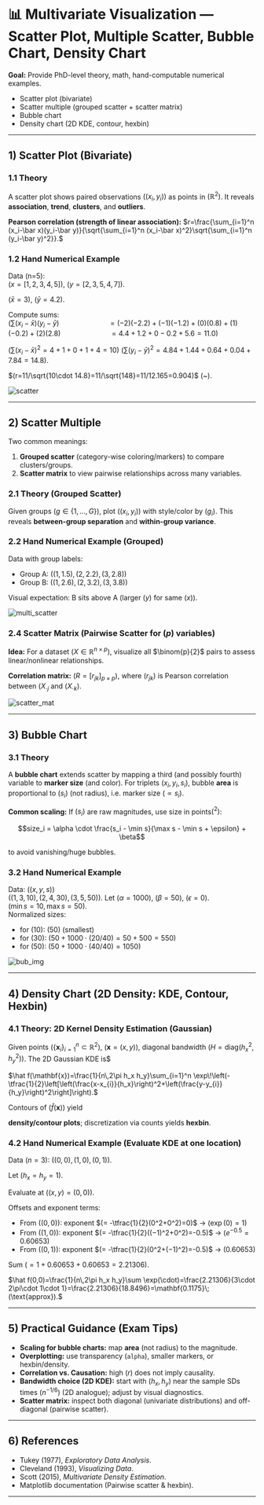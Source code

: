 # 📊 Multivariate Visualization — Scatter Plot, Multiple Scatter, Bubble Chart, Density Chart

**Goal:** Provide PhD-level theory, math, hand-computable numerical examples.

- Scatter plot (bivariate)
- Scatter multiple (grouped scatter + scatter matrix)
- Bubble chart
- Density chart (2D KDE, contour, hexbin)

---

## 1) Scatter Plot (Bivariate)

### 1.1 Theory
A scatter plot shows paired observations $((x_i, y_i)
)$ as points in $(\mathbb{R}^2
)$. It reveals **association**, **trend**, **clusters**, and **outliers**.

**Pearson correlation (strength of linear association):**
$r=\frac{\sum_{i=1}^n (x_i-\bar x)(y_i-\bar y)}{\sqrt{\sum_{i=1}^n (x_i-\bar x)^2}\sqrt{\sum_{i=1}^n (y_i-\bar y)^2}}.$

### 1.2 Hand Numerical Example
Data (n=5):  
$(x=[1,2,3,4,5])$, $(y=[2,3,5,4,7])$.  

$(\bar x=3)$, $(\bar y=4.2)$.

Compute sums:  
$(\sum(x_i-\bar x)(y_i-\bar y)$ 
$\qquad\qquad\qquad = (−2)(−2.2)+(−1)(−1.2)+(0)(0.8)+(1)(−0.2)+(2)(2.8)$
$\qquad \qquad \qquad = 4.4+1.2+0−0.2+5.6=11.0)$  

$(\sum(x_i-\bar x)^2= 4+1+0+1+4=10)$
$(\sum(y_i-\bar y)^2= 4.84+1.44+0.64+0.04+7.84=14.8)$.  

$(r=11/\sqrt{10\cdot 14.8}=11/\sqrt{148}=11/12.165=0.904)$ (~).

![scatter](scatter.png)


---

## 2) Scatter Multiple

Two common meanings:

1) **Grouped scatter** (category-wise coloring/markers) to compare clusters/groups.  
2) **Scatter matrix** to view pairwise relationships across many variables.

### 2.1 Theory (Grouped Scatter)
Given groups $(g\in\{1,\dots,G\})$, plot $((x_i, y_i))$ with style/color by $(g_i)$. 
This reveals **between-group separation** and **within-group variance**.

### 2.2 Hand Numerical Example (Grouped)
Data with group labels:  

- Group A: $((1,1.5),(2,2.2),(3,2.8))$  
- Group B: $((1,2.6),(2,3.2),(3,3.8))$

Visual expectation: B sits above A (larger $(y)$ for same $(x)$).

![multi_scatter](multi_scatter.png)


### 2.4 Scatter Matrix (Pairwise Scatter for $(p)$ variables)

**Idea:** For a dataset $(X \in \mathbb{R}^{n\times p})$, visualize all $\binom{p}{2}$ pairs to assess linear/nonlinear relationships.

**Correlation matrix:** $(R = [r_{jk}]_{p\times p})$, where $(r_{jk})$ is Pearson correlation between $(X_{\cdot j}$ and $(X_{\cdot k})$.

![scatter_mat](scatter_mat.png)

---

## 3) Bubble Chart

### 3.1 Theory
A **bubble chart** extends scatter by mapping a third (and possibly fourth) variable to **marker size** (and color). For triplets $(x_i,y_i,s_i)$, bubble **area** is proportional to $(s_i)$ (not radius), i.e. marker size $(\propto s_i)$.

**Common scaling:** If $(s_i)$ are raw magnitudes, use size in points$(^2)$:  

$$size_i = \alpha \cdot \frac{s_i - \min s}{\max s - \min s + \epsilon} + \beta$$ 

to avoid vanishing/huge bubbles.

### 3.2 Hand Numerical Example
Data: $((x,y,s))$  
$((1,3,10), (2,4,30), (3,5,50))$. Let $(\alpha=1000)$, $(\beta=50)$, $(\epsilon=0)$.  
$(\min s=10, \max s=50)$.  
Normalized sizes:  
- for $(10)$: $(50)$ (smallest)  
- for $(30)$: $(50 + 1000\cdot (20/40)=50+500=550)$  
- for $(50)$: $(50 + 1000\cdot (40/40)=1050)$

![bub_img](bubble_chart.png)


---

## 4) Density Chart (2D Density: KDE, Contour, Hexbin)

### 4.1 Theory: 2D Kernel Density Estimation (Gaussian)
Given points $(\{ \mathbf{x}_i \}_{i=1}^n \subset \mathbb{R}^2)$, $(\mathbf{x}=(x,y))$, diagonal bandwidth $(H=\mathrm{diag}(h_x^2, h_y^2))$. The 2D Gaussian KDE is$ 

$\hat f(\mathbf{x})=\frac{1}{n\,2\pi h_x h_y}\sum_{i=1}^n \exp\!\left(-\tfrac{1}{2}\left[\left(\frac{x-x_{i}}{h_x}\right)^2+\left(\frac{y-y_{i}}{h_y}\right)^2\right]\right).$

Contours of $(\hat f(\mathbf{x}))$ yield 

**density/contour plots**; discretization via counts yields **hexbin**.

### 4.2 Hand Numerical Example (Evaluate KDE at one location)
Data $(n=3)$: $((0,0), (1,0), (0,1))$. 

Let $(h_x=h_y=1)$. 

Evaluate at $((x,y)=(0,0))$.  

Offsets and exponent terms:

- From $((0,0))$: exponent $(= -\tfrac{1}{2}(0^2+0^2)=0)$ → $(\exp(0)=1)$
- From $((1,0))$: exponent $(= -\tfrac{1}{2}((−1)^2+0^2)=-0.5)$ → $(e^{-0.5}=0.60653)$
- From $((0,1))$: exponent $(= -\tfrac{1}{2}(0^2+(−1)^2)=-0.5)$ → $(0.60653)$

Sum $(=1+0.60653+0.60653=2.21306)$.  

$\hat f(0,0)=\frac{1}{n\,2\pi h_x h_y}\sum \exp(\cdot)=\frac{2.21306}{3\cdot 2\pi\cdot 1\cdot 1}=\frac{2.21306}{18.8496}=\mathbf{0.1175}\;(\text{approx}).$


---

## 5) Practical Guidance (Exam Tips)
- **Scaling for bubble charts:** map **area** (not radius) to the magnitude.  
- **Overplotting:** use transparency (`alpha`), smaller markers, or hexbin/density.  
- **Correlation vs. Causation:** high $(r
)$ does not imply causality.  
- **Bandwidth choice (2D KDE):** start with $(h_x,h_y
)$ near the sample SDs times $(n^{-1/6}
)$ (2D analogue); adjust by visual diagnostics.  
- **Scatter matrix:** inspect both diagonal (univariate distributions) and off-diagonal (pairwise scatter).

---

## 6) References
- Tukey (1977), *Exploratory Data Analysis*.  
- Cleveland (1993), *Visualizing Data*.  
- Scott (2015), *Multivariate Density Estimation*.  
- Matplotlib documentation (Pairwise scatter & hexbin).

---
